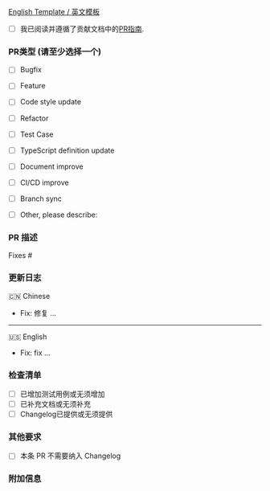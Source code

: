 <!-- 非常感谢您的PR 💗 -->
[English Template / 英文模板](https://github.com/DouyinFE/semi-design/blob/main/.github/PULL_REQUEST_TEMPLATE.md)

- [ ] 我已阅读并遵循了贡献文档中的[PR指南](https://github.com/DouyinFE/semi-design/blob/main/CONTRIBUTING.md#pull-request-%E6%8C%87%E5%8D%97).

### PR类型 (请至少选择一个)

 - [ ] Bugfix
 - [ ] Feature
 - [ ] Code style update
 - [ ] Refactor
 - [ ] Test Case
 - [ ] TypeScript definition update
 - [ ] Document improve
 - [ ] CI/CD improve
 - [ ] Branch sync
 - [ ] Other, please describe:


### PR 描述
<!--
相关issue, 背景, 以及 reviewer 需要关注的地方
-->
Fixes #

### 更新日志
🇨🇳 Chinese
- Fix: 修复 ...

---

🇺🇸 English
- Fix: fix ...


### 检查清单
- [ ] 已增加测试用例或无须增加
- [ ] 已补充文档或无须补充
- [ ] Changelog已提供或无须提供

### 其他要求
- [ ] 本条 PR 不需要纳入 Changelog

### 附加信息
<!-- 你可以提供一些 截图/录屏 或者其他的信息 -->
